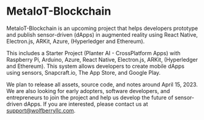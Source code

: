 # MetaIoT-Blockchain

MetaIoT-Blockchain is an upcoming project that helps developers prototype and publish sensor-driven (dApps) in augmented reality using React Native, Electron.js, ARKit, Azure, (Hyperledger and Ethereum).

This includes a Starter Project (Planter AI - CrossPlatform Apps) with Raspberry Pi, Arduino, Azure, React Native, Electron.js, ARKit, (Hyperledger and Ethereum). This system allows developers to create mobile dApps using sensors, Snapcraft.io, The App Store, and Google Play.

We plan to release all assets, source code, and notes around April 15, 2023. We are also looking for early adopters, software developers, and entrepreneurs to join the project and help us develop the future of sensor-driven dApps. If you are interested, please contact us at support@wolfberryllc.com.
